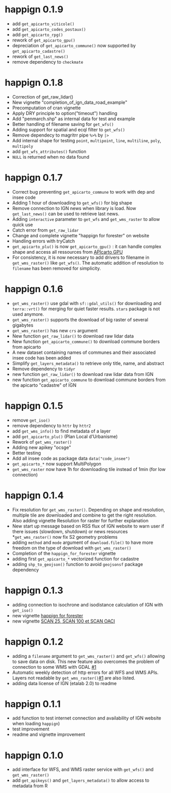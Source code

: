 # happign 0.1.9
* add `get_apicarto_viticole()`
* add `get_apicarto_codes_postaux()`
* add `get_apicarto_rpg()`
* rework of `get_apicarto_gpu()`
* depreciation of `get_apicarto_commune()` now supported by `get_apicarto_cadastre()`
* rework of `get_last_news()`
* remove dependency to `checkmate`

# happign 0.1.8
* Correction of get_raw_lidar()
* New vignette "completion_of_ign_data_road_example"
* Precomputation of cran vignette
* Apply DRY principle to option("timeout") handling
* Add "penmarch.shp" as internal data for test and example
* Better handling of filename saving for `get_wfs()`
* Adding support for spatial and ecql filter to `get_wfs()`
* Remove dependecy to magritrr pipe `%>%` by `|>`
* Add internal shape for testing `point`, `multipoint`, `line`, `multiline`, `poly`, `multipoly`
* add `get_wfs_attributes()` function
* `NULL` is returned when no data found

# happign 0.1.7
* Correct bug preventing `get_apicarto_commune` to work with dep and insee code
* Adding 1 hour of downloading to `get_wfs()` for big shape
* Remove connection to IGN news when library is load. Now `get_last_news()` can be used
to retrieve last news.
* Adding `interactive` parameter to `get_wfs` and `get_wms_raster` to allow quick use
* Catch error from `get_raw_lidar`
* Change and complete vignette "happign for forester" on website
* Handling errors with tryCatch
* `get_apicarto_plu()` is now `get_apicarto_gpu()` : it can handle complex shape 
and access all ressources from [APIcarto GPU](https://apicarto.ign.fr/api/doc/gpu)
* For consistency, it is now necessary to add drivers to filename in `get_wms_raster()`
 like `get_wfs()`. The automatic addition of resolution to `filename` has been removed
for simplicity.

# happign 0.1.6
* `get_wms_raster()` use gdal with `sf::gdal_utils()` for downloading and `terra::vrt()` for
merging for quiet faster results. `stars` package is not used anymore.
* `get_wms_raster()` supports the download of big raster of several gigabytes
* `get_wms_raster()` has new `crs` argument
* New function `get_raw_lidar()` to download raw lidar data
* New function `get_apicarto_commune()` to download commune borders from apicarto
* A new dataset containing names of communes and their associated insee code has been added
* Simplify `get_layers_metadata()` to retrieve only title, name, and abstract
* Remove dependency to `tidyr`
* new function `get_raw_lidar()` to download raw lidar data from IGN
* new function `get_apicarto_commune` to download commune borders from the apicarto "cadastre" of IGN

# happign 0.1.5
* remove `get_iso()`
* remove dependency to `httr` by `httr2`
* add `get_wms_info()` to find metadata of a layer
* add `get_apicarto_plu()` (Plan Local d'Urbanisme)
* Rework of `get_wms_raster()`
* Adding new apikey "ocsge"
* Better testing
* Add all insee code as package data `data("code_insee")`
* `get_apicarto_*` now support MultiPolygon
* `get_wms_raster` now have 1h for downloading tile instead of 1min (for low connection)

# happign 0.1.4

* Fix resolution for `get_wms_raster()`. Depending on shape and resolution, multiple tile are downloaded and combine to get the right resolution. Also adding vignette Resolution for raster for further explanation
* New start up message based on RSS flux of IGN website to warn user if there issues (slowdown, shutdown) or news resources
*`get_wms_raster()` now fix S2 geometry problems
* adding `method` and `mode` argument of `download.file()` to have more freedom on the type of download with `get_wms_raster()`
* Completion of the `happign_for_forester` vignette
* adding first `get_apicarto_*` vectorized function for cadastre
* adding `shp_to_geojson()` function to avoid `geojsonsf` package dependency


# happign 0.1.3

* adding connection to isochrone and isodistance calculation of IGN with `get_iso()`
* new vignette [happign for forester](https://paul-carteron.github.io/happign/articles/web_only/happign_for_foresters.html)
* new vignette [SCAN 25, SCAN 100 et SCAN OACI](https://paul-carteron.github.io/happign/articles/SCAN_25_SCAN_100_SCAN_OACI.html)

# happign 0.1.2

* adding a `filename` argument to `get_wms_raster()` and `get_wfs()` allowing to save data on disk. This new feature also overcomes the problem of connection to some WMS with GDAL [#1](https://github.com/paul-carteron/happign/issues/1)
* Automatic weekly detection of http errors for all WFS and WMS APIs. Layers not readable by `get_wms_raster()`[#1](https://github.com/paul-carteron/happign/issues/1) are also listed.
* adding data license of IGN (etalab 2.0) to readme

# happign 0.1.1

* add function to test internet connection and availability of IGN website when loading `happign`)
* test improvement
* readme and vignette improvement

# happign 0.1.0

* add interface for WFS, and WMS raster service with `get_wfs()` and `get_wms_raster()`
* add `get_apikeys()` and `get_layers_metadata()` to allow access to metadata from R 
